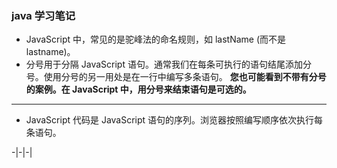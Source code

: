 ### java 学习笔记
- JavaScript 中，常见的是驼峰法的命名规则，如 lastName (而不是lastname)。
- 分号用于分隔 JavaScript 语句。通常我们在每条可执行的语句结尾添加分号。使用分号的另一用处是在一行中编写多条语句。
**您也可能看到不带有分号的案例。在 JavaScript 中，用分号来结束语句是可选的。**
---
- JavaScript 代码是 JavaScript 语句的序列。浏览器按照编写顺序依次执行每条语句。

-|-|-|
